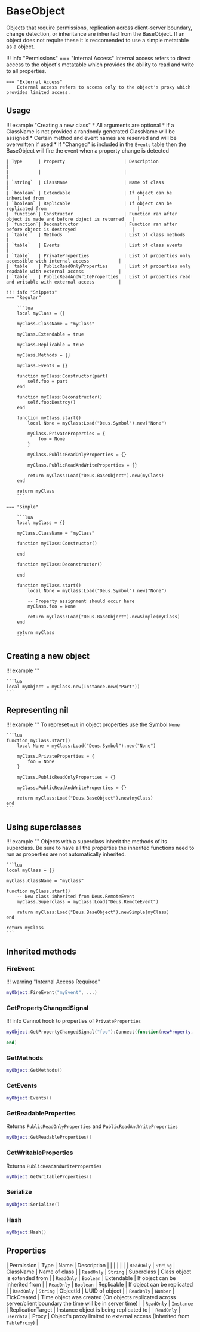 # BaseObject

Objects that require permissions, replication across client-server boundary, change detection, or inheritance are inherited from the BaseObject.
If an object does not require these it is reccomended to use a simple metatable as a object.

!!! info "Permissions"
    === "Internal Access"
        Internal access refers to direct access to the object's metatable which provides the ability to read and write to all properties.

    === "External Access"
        External access refers to access only to the object's proxy which provides limited access.

## Usage

!!! example "Creating a new class"
    * All arguments are optional
    * If a ClassName is not provided a randomly generated ClassName will be assigned
    * Certain method and event names are reserved and will be overwritten if used
    * If "Changed" is included in the `Events` table then the BaseObject will fire the event when a property change is detected

    | Type      | Property                      | Description                                                       |
    |           |                               |                                                                   |
    | `string`  | ClassName                     | Name of class                                                     |
    | `boolean` | Extendable                    | If object can be inherited from                                   |
    | `boolean` | Replicable                    | If object can be replicated from                                  |
    | `function`| Constructor                   | Function ran after object is made and before object is returned   |
    | `function`| Deconstructor                 | Function ran after before object is destroyed                     |
    | `table`   | Methods                       | List of class methods                                             |
    | `table`   | Events                        | List of class events                                              |
    | `table`   | PrivateProperties             | List of properties only accessible with internal access           |
    | `table`   | PublicReadOnlyProperties      | List of properties only readable with external access             |
    | `table`   | PublicReadAndWriteProperties  | List of properties read and writable with external access         |

    !!! info "Snippets"
    === "Regular"

        ```lua
        local myClass = {}

        myClass.ClassName = "myClass"

        myClass.Extendable = true

        myClass.Replicable = true

        myClass.Methods = {}

        myClass.Events = {}

        function myClass:Constructor(part)
            self.foo = part
        end

        function myClass:Deconstructor()
            self.foo:Destroy()
        end

        function myClass.start()
            local None = myClass:Load("Deus.Symbol").new("None")

            myClass.PrivateProperties = {
                foo = None
            }

            myClass.PublicReadOnlyProperties = {}

            myClass.PublicReadAndWriteProperties = {}

            return myClass:Load("Deus.BaseObject").new(myClass)
        end

        return myClass
        ```

    === "Simple"

        ```lua
        local myClass = {}

        myClass.ClassName = "myClass"

        function myClass:Constructor()
            
        end

        function myClass:Deconstructor()
            
        end

        function myClass.start()
            local None = myClass:Load("Deus.Symbol").new("None")

            -- Property assignment should occur here
            myClass.foo = None

            return myClass:Load("Deus.BaseObject").newSimple(myClass)
        end

        return myClass
        ```

## Creating a new object

!!! example ""

    ```lua
    local myObject = myClass.new(Instance.new("Part"))
    ```

## Representing nil

!!! example ""
    To represet `nil` in object properties use the [Symbol](../Libraries/symbol.md) `None`

    ```lua
    function myClass.start()
        local None = myClass:Load("Deus.Symbol").new("None")

        myClass.PrivateProperties = {
            foo = None
        }

        myClass.PublicReadOnlyProperties = {}

        myClass.PublicReadAndWriteProperties = {}

        return myClass:Load("Deus.BaseObject").new(myClass)
    end
    ```

## Using superclasses

!!! example ""
    Objects with a superclass inherit the methods of its superclass. Be sure to have all the properties the inherited functions need to run as properties are not automatically inherited.

    ```lua
    local myClass = {}

    myClass.ClassName = "myClass"

    function myClass.start()
        -- New class inherited from Deus.RemoteEvent
        myClass.Superclass = myClass:Load("Deus.RemoteEvent")

        return myClass:Load("Deus.BaseObject").newSimple(myClass)
    end

    return myClass
    ```

## Inherited methods

### FireEvent

!!! warning "Internal Access Required"

```lua
myObject:FireEvent("myEvent", ...)
```

### GetPropertyChangedSignal

!!! info
    Cannot hook to properties of `PrivateProperties`

```lua
myObject:GetPropertyChangedSignal("foo"):Connect(function(newProperty, oldProperty)

end)
```

### GetMethods

```lua
myObject:GetMethods()
```

### GetEvents

```lua
myObject:Events()
```

### GetReadableProperties

Returns `PublicReadOnlyProperties` and `PublicReadAndWriteProperties`

```lua
myObject:GetReadableProperties()
```

### GetWritableProperties

Returns `PublicReadAndWriteProperties`

```lua
myObject:GetWritableProperties()
```

### Serialize

```lua
myObject:Serialize()
```

### Hash

```lua
myObject:Hash()
```

## Properties

| Permission    | Type          | Name              | Description                                                                                                   |
|               |               |                   |                                                                                                               |
| `ReadOnly`    | `String`      | ClassName         | Name of class                                                                                                 |
| `ReadOnly`    | `String`      | Superclass        | Class object is extended from                                                                                 |
| `ReadOnly`    | `Boolean`     | Extendable        | If object can be inherited from                                                                               |
| `ReadOnly`    | `Boolean`     | Replicable        | If object can be replicated                                                                                   |
| `ReadOnly`    | `String`      | ObjectId          | UUID of object                                                                                                |
| `ReadOnly`    | `Number`      | TickCreated       | Time object was created (On objects replicated across server/client boundary the time will be in server time) |
| `ReadOnly`    | `Instance`    | ReplicationTarget | Instance object is being replicated to                                                                        |
| `ReadOnly`    | `userdata`    | Proxy             | Object's proxy limited to external access (Inherited from `TableProxy`)                                       |